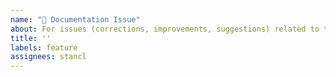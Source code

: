 ```yaml
---
name: "📘 Documentation Issue"
about: For issues (corrections, improvements, suggestions) related to the documentation.
title: ''
labels: feature
assignees: stancl
---
```

